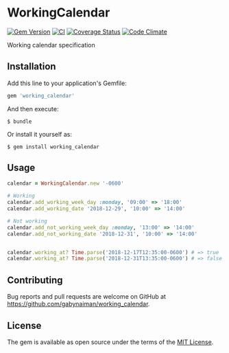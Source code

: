 # WorkingCalendar

[![Gem Version](https://badge.fury.io/rb/working_calendar.svg)](https://rubygems.org/gems/working_calendar)
[![CI](https://github.com/gabynaiman/working_calendar/actions/workflows/ci.yml/badge.svg)](https://github.com/gabynaiman/working_calendar/actions/workflows/ci.yml)
[![Coverage Status](https://coveralls.io/repos/github/gabynaiman/working_calendar/badge.svg?branch=master)](https://coveralls.io/github/gabynaiman/working_calendar?branch=master)
[![Code Climate](https://codeclimate.com/github/gabynaiman/working_calendar.svg)](https://codeclimate.com/github/gabynaiman/working_calendar)

Working calendar specification

## Installation

Add this line to your application's Gemfile:

```ruby
gem 'working_calendar'
```

And then execute:

    $ bundle

Or install it yourself as:

    $ gem install working_calendar

## Usage

```ruby
calendar = WorkingCalendar.new '-0600'

# Working
calendar.add_working_week_day :monday, '09:00' => '18:00'
calendar.add_working_date '2018-12-29', '10:00' => '14:00'

# Not working
calendar.add_not_working_week_day :monday, '13:00' => '14:00'
calendar.add_not_working_date '2018-12-31', '10:00' => '14:00'


calendar.working_at? Time.parse('2018-12-17T12:35:00-0600') # => true
calendar.working_at? Time.parse('2018-12-31T13:35:00-0600') # => false
```

## Contributing

Bug reports and pull requests are welcome on GitHub at https://github.com/gabynaiman/working_calendar.

## License

The gem is available as open source under the terms of the [MIT License](https://opensource.org/licenses/MIT).
